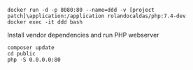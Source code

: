 ```shell script
docker run -d -p 8080:80 --name=ddd -v [project patch]\application:/application rolandocaldas/php:7.4-dev
docker exec -it ddd bash
```

Install vendor dependencies and run PHP webserver
```shell script
composer update
cd public
php -S 0.0.0.0:80
```